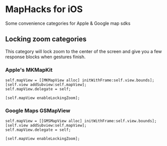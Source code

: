 # MapHacks for iOS
Some convenience categories for Apple &amp; Google map sdks

## Locking zoom categories
This category will lock zoom to the center of the screen and give you a few response blocks when gestures finish.

### Apple's MKMapKit

    self.mapView = [[MKMapView alloc] initWithFrame:self.view.bounds];
    [self.view addSubview:self.mapView];
    self.mapView.delegate = self;
    
    [self.mapView enableLockingZoom];
    
### Google Maps GSMapView

    self.mapView = [[GMSMapView alloc] initWithFrame:self.view.bounds];
    [self.view addSubview:self.mapView];
    self.mapView.delegate = self;
    
    [self.mapView enableLockingZoom];
    

